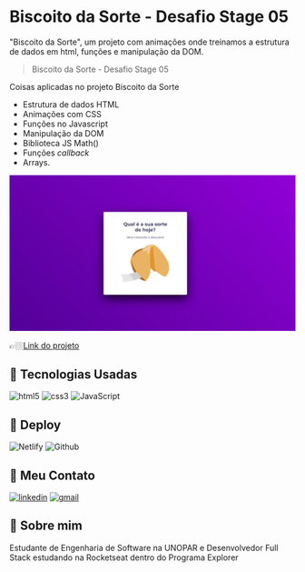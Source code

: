 # Biscoito da Sorte - Desafio Stage 05 

"Biscoito da Sorte", um projeto com animações onde treinamos a estrutura de dados em html, funções e manipulação da DOM.

> Biscoito da Sorte - Desafio Stage 05 

Coisas aplicadas no projeto Biscoito da Sorte

- Estrutura de dados HTML
- Animações com CSS
- Funções no Javascript
- Manipulação da DOM
- Biblioteca JS Math()
- Funções *callback*
- Arrays.

![preview](./.github/cover.png)

👉🏼[Link do projeto](https://biscoito-da-sorte-desafio-stage-05.netlify.app/)




## 🔗 Tecnologias Usadas


![html5](https://img.shields.io/badge/HTML5-E34F26?style=for-the-badge&logo=html5&logoColor=white)
![css3](https://img.shields.io/badge/CSS3-1572B6?style=for-the-badge&logo=css3&logoColor=white)
![JavaScript](https://img.shields.io/badge/JavaScript-F7DF1E?style=for-the-badge&logo=javascript&logoColor=black)

## 🔗 Deploy 
![Netlify](https://img.shields.io/badge/Netlify-00C7B7?style=for-the-badge&logo=netlify&logoColor=white)
![Github](https://img.shields.io/badge/github-000000?style=for-the-badge&logo=github&logoColor=white)


## 🔗 Meu Contato

[![linkedin](https://img.shields.io/badge/linkedin-0A66C2?style=for-the-badge&logo=linkedin&logoColor=white)](https://www.linkedin.com/in/jose-martinez-352032222/)
[![gmail](https://img.shields.io/badge/Gmail-D14836?style=for-the-badge&logo=gmail&logoColor=white)](https://mailto:juniorjose1925@gmail.com)



## 🚀 Sobre mim
 Estudante de Engenharia de Software na UNOPAR e 
 Desenvolvedor Full Stack estudando na Rocketseat dentro do Programa Explorer 
